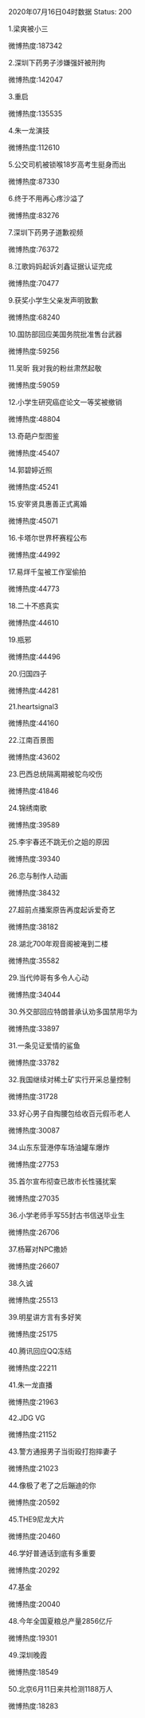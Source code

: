 2020年07月16日04时数据
Status: 200

1.梁爽被小三

微博热度:187342

2.深圳下药男子涉嫌强奸被刑拘

微博热度:142047

3.重启

微博热度:135535

4.朱一龙演技

微博热度:112610

5.公交司机被锁喉18岁高考生挺身而出

微博热度:87330

6.终于不用再心疼沙溢了

微博热度:83276

7.深圳下药男子道歉视频

微博热度:76372

8.江歌妈妈起诉刘鑫证据认证完成

微博热度:70477

9.获奖小学生父亲发声明致歉

微博热度:68240

10.国防部回应美国务院批准售台武器

微博热度:59256

11.吴昕 我对我的粉丝肃然起敬

微博热度:59059

12.小学生研究癌症论文一等奖被撤销

微博热度:48804

13.奇葩户型图鉴

微博热度:45407

14.郭碧婷近照

微博热度:45241

15.安宰贤具惠善正式离婚

微博热度:45071

16.卡塔尔世界杯赛程公布

微博热度:44992

17.易烊千玺被工作室偷拍

微博热度:44773

18.二十不惑真实

微博热度:44610

19.瓶邪

微博热度:44496

20.归国四子

微博热度:44281

21.heartsignal3

微博热度:44160

22.江南百景图

微博热度:43602

23.巴西总统隔离期被鸵鸟咬伤

微博热度:41846

24.锦绣南歌

微博热度:39589

25.李宇春还不跳无价之姐的原因

微博热度:39340

26.恋与制作人动画

微博热度:38432

27.超前点播案原告再度起诉爱奇艺

微博热度:38182

28.湖北700年观音阁被淹到二楼

微博热度:35582

29.当代帅哥有多令人心动

微博热度:34044

30.外交部回应特朗普承认劝多国禁用华为

微博热度:33897

31.一条见证爱情的鲨鱼

微博热度:33782

32.我国继续对稀土矿实行开采总量控制

微博热度:31728

33.好心男子自掏腰包给收百元假币老人

微博热度:30087

34.山东东营港停车场油罐车爆炸

微博热度:27753

35.首尔宣布彻查已故市长性骚扰案

微博热度:27035

36.小学老师手写55封古书信送毕业生

微博热度:26706

37.杨幂对NPC撒娇

微博热度:26607

38.久诚

微博热度:25513

39.明星讲方言有多好笑

微博热度:25175

40.腾讯回应QQ冻结

微博热度:22211

41.朱一龙直播

微博热度:21963

42.JDG VG

微博热度:21152

43.警方通报男子当街殴打抱摔妻子

微博热度:21023

44.像极了老了之后蹦迪的你

微博热度:20592

45.THE9尼龙大片

微博热度:20460

46.学好普通话到底有多重要

微博热度:20292

47.基金

微博热度:20040

48.今年全国夏粮总产量2856亿斤

微博热度:19301

49.深圳晚霞

微博热度:18549

50.北京6月11日来共检测1188万人

微博热度:18283

